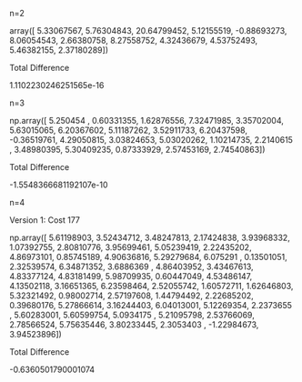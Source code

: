 n=2

array([ 5.33067567,  5.76304843, 20.64799452,  5.12155519, -0.88693273,
        8.06054543,  2.66380758,  8.27558752,  4.32436679,  4.53752493,
        5.46382155,  2.37180289])
        
Total Difference

1.1102230246251565e-16

n=3

np.array([ 5.250454  ,  0.60331355,  1.62876556,  7.32471985,  3.35702004,
        5.63015065,  6.20367602,  5.11187262,  3.52911733,  6.20437598,
       -0.36519761,  4.29050815,  3.03824653,  5.03020262,  1.10214735,
        2.2140615 ,  3.48980395,  5.30409235,  0.87333929,  2.57453169,
        2.74540863])
        
Total Difference

-1.5548366681192107e-10

n=4 

Version 1: Cost 177

np.array([ 5.61198903,  3.52434712,  3.48247813,  2.17424838,  3.93968332,
        1.07392755,  2.80810776,  3.95699461,  5.05239419,  2.22435202,
        4.86973101,  0.85745189,  4.90636816,  5.29279684,  6.075291  ,
        0.13501051,  2.32539574,  6.34871352,  3.6886369 ,  4.86403952,
        3.43467613,  4.83377124,  4.83181499,  5.98709935,  0.60447049,
        4.53486147,  4.13502118,  3.16651365,  6.23598464,  2.52055742,
        1.60572711,  1.62646803,  5.32321492,  0.98002714,  2.57197608,
        1.44794492,  2.22685202,  0.39680176,  5.27866614,  3.16244403,
        6.04013001,  5.12269354,  2.2373655 ,  5.60283001,  5.60599754,
        5.0934175 ,  5.21095798,  2.53766069,  2.78566524,  5.75635446,
        3.80233445,  2.3053403 , -1.22984673,  3.94523896])
        
Total Difference

-0.6360501790001074
